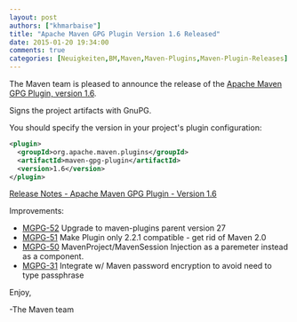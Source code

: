 ```yaml
---
layout: post
authors: ["khmarbaise"]
title: "Apache Maven GPG Plugin Version 1.6 Released"
date: 2015-01-20 19:34:00
comments: true
categories: [Neuigkeiten,BM,Maven,Maven-Plugins,Maven-Plugin-Releases]
---
```

The Maven team is pleased to announce the release of the 
[Apache Maven GPG Plugin, version 1.6](https://maven.apache.org/plugins/maven-gpg-plugin/).

Signs the project artifacts with GnuPG.

You should specify the version in your project's plugin configuration:

``` xml
<plugin>
  <groupId>org.apache.maven.plugins</groupId>
  <artifactId>maven-gpg-plugin</artifactId>
  <version>1.6</version>
</plugin>
```

<!-- more -->

[Release Notes - Apache Maven GPG Plugin - Version 1.6](https://issues.apache.org/jira/secure/ReleaseNote.jspa?projectId=12317521&version=12330780)

Improvements:

 * [MGPG-52](https://issues.apache.org/jira/browse/MGPG-52) Upgrade to maven-plugins parent version 27
 * [MGPG-51](https://issues.apache.org/jira/browse/MGPG-51) Make Plugin only 2.2.1 compatible - get rid of Maven 2.0
 * [MGPG-50](https://issues.apache.org/jira/browse/MGPG-50) MavenProject/MavenSession Injection as a paremeter instead as a component.
 * [MGPG-31](https://issues.apache.org/jira/browse/MGPG-31) Integrate w/ Maven password encryption to avoid need to type passphrase


Enjoy,

-The Maven team

